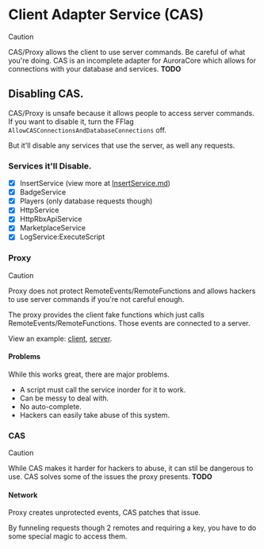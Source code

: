# Client Adapter Service (CAS)
> [!CAUTION]
> CAS/Proxy allows the client to use server commands. Be careful of what you're doing.
CAS is an incomplete adapter for AuroraCore which allows for connections with your database and services.
**TODO**

## Disabling CAS.
CAS/Proxy is unsafe because it allows people to access server commands. If you want to disable it, turn the FFlag `AllowCASConnectionsAndDatabaseConnections` off.

But it'll disable any services that use the server, as well any requests.

### Services it'll Disable.
- [x] InsertService (view more at [InsertService.md](/InsertService.md))
- [x] BadgeService
- [x] Players (only database requests though)
- [x] HttpService
- [x] HttpRbxApiService
- [x] MarketplaceService
- [x] LogService:ExecuteScript

### Proxy
> [!CAUTION]
> Proxy does not protect RemoteEvents/RemoteFunctions and allows hackers to use server commands if you're not careful enough.

The proxy provides the client fake functions which just calls RemoteEvents/RemoteFunctions.
Those events are connected to a server.

View an example: [client](/src/main/Services/InsertService.luau), [server](/src/server/Services/InsertService.luau).

#### Problems
While this works great, there are major problems.
* A script must call the service inorder for it to work.
* Can be messy to deal with.
* No auto-complete.
* Hackers can easily take abuse of this system.

### CAS
> [!CAUTION]
> While CAS makes it harder for hackers to abuse, it can stil be dangerous to use.
CAS solves some of the issues the proxy presents. **TODO**

#### Network
Proxy creates unprotected events, CAS patches that issue.

By funneling requests though 2 remotes and requiring a key, you have to do some special magic to access them.